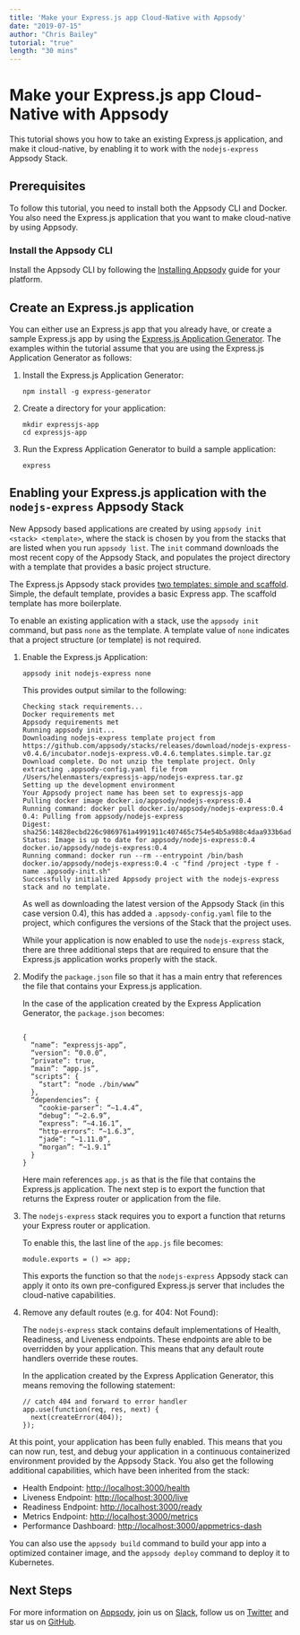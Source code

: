 ```yaml
---
title: 'Make your Express.js app Cloud-Native with Appsody'
date: "2019-07-15"
author: "Chris Bailey"
tutorial: "true"
length: "30 mins"
---
```


# Make your Express.js app Cloud-Native with Appsody

This tutorial shows you how to take an existing Express.js application, and make it cloud-native, by enabling it to work with the `nodejs-express` Appsody Stack.

## Prerequisites

To follow this tutorial, you need to install both the Appsody CLI and Docker. You also need the Express.js application that you want to make cloud-native by using Appsody.

### Install the Appsody CLI

Install the Appsody CLI by following the [Installing Appsody](https://appsody.dev/docs/getting-started/installation) guide for your platform.

## Create an Express.js application

You can either use an Express.js app that you already have, or create a sample Express.js app by using the [Express.js Application Generator](http://expressjs.com/en/starter/generator.html). The examples within the tutorial assume that you are using the Express.js Application Generator as follows:

1. Install the Express.js Application Generator:

    ```
    npm install -g express-generator
    ```

2. Create a directory for your application:

    ```
    mkdir expressjs-app
    cd expressjs-app
    ```

3. Run the Express Application Generator to build a sample application:

    ```
    express
    ```

## Enabling your Express.js application with the `nodejs-express` Appsody Stack

New Appsody based applications are created by using `appsody init <stack> <template>`, where the stack is chosen by you from the stacks that are listed when you run `appsody list`. The `init` command downloads the most recent copy of the Appsody Stack, and populates the project directory with a template that provides a basic project structure.

The Express.js Appsody stack provides [two templates: simple and scaffold](https://github.com/appsody/stacks/tree/master/incubator/nodejs-express#templates). Simple, the default template, provides a basic Express app. The scaffold template has more boilerplate.

To enable an existing application with a stack, use the `appsody init` command, but pass `none` as the template. A template value of `none` indicates that a project structure (or template) is not required.

1. Enable the Express.js Application:
    ```
    appsody init nodejs-express none
    ```

    This provides output similar to the following:

    ```
    Checking stack requirements...
    Docker requirements met
    Appsody requirements met
    Running appsody init...
    Downloading nodejs-express template project from https://github.com/appsody/stacks/releases/download/nodejs-express-v0.4.6/incubator.nodejs-express.v0.4.6.templates.simple.tar.gz
    Download complete. Do not unzip the template project. Only extracting .appsody-config.yaml file from /Users/helenmasters/expressjs-app/nodejs-express.tar.gz
    Setting up the development environment
    Your Appsody project name has been set to expressjs-app
    Pulling docker image docker.io/appsody/nodejs-express:0.4
    Running command: docker pull docker.io/appsody/nodejs-express:0.4
    0.4: Pulling from appsody/nodejs-express
    Digest: sha256:14828ecbd226c9869761a4991911c407465c754e54b5a988c4daa933b6adf4ae
    Status: Image is up to date for appsody/nodejs-express:0.4
    docker.io/appsody/nodejs-express:0.4
    Running command: docker run --rm --entrypoint /bin/bash docker.io/appsody/nodejs-express:0.4 -c "find /project -type f -name .appsody-init.sh"
    Successfully initialized Appsody project with the nodejs-express stack and no template.
    ```

    As well as downloading the latest version of the Appsody Stack (in this case version 0.4), this has added a `.appsody-config.yaml` file to the project, which configures the versions of the Stack that the project uses.

    While your application is now enabled to use the `nodejs-express` stack, there are three additional steps that are required to ensure that the Express.js application works properly with the stack.

2. Modify the `package.json` file so that it has a main entry that references the file that contains your Express.js application.

    In the case of the application created by the Express Application Generator, the `package.json` becomes:
    ```

    {
      “name”: “expressjs-app”,
      “version”: “0.0.0”,
      “private”: true,
      “main”: “app.js”,
      “scripts”: {
        “start”: “node ./bin/www”
      },
      “dependencies”: {
        “cookie-parser”: “~1.4.4”,
        “debug”: “~2.6.9”,
        “express”: “~4.16.1”,
        “http-errors”: “~1.6.3”,
        “jade”: “~1.11.0”,
        “morgan”: “~1.9.1”
      }
    }
    ```

    Here main references `app.js` as that is the file that contains the Express.js application. The next step is to export the function that returns the Express router or application from the file.

3. The `nodejs-express` stack requires you to export a function that returns your Express router or application.

    To enable this, the last line of the `app.js` file becomes:

    ```
    module.exports = () => app;
    ```

    This exports the function so that the `nodejs-express` Appsody stack can apply it onto its own pre-configured Express.js server that includes the cloud-native capabilities.

4. Remove any default routes (e.g. for 404: Not Found):

    The `nodejs-express` stack contains default implementations of Health, Readiness, and Liveness endpoints. These endpoints are able to be overridden by your application. This means that any default route handlers override these routes.

    In the application created by the Express Application Generator, this means removing the following statement:

    ```
    // catch 404 and forward to error handler
    app.use(function(req, res, next) {
      next(createError(404));
    });
    ```

At this point, your application has been fully enabled. This means that you can now run, test, and debug your application in a continuous containerized environment provided by the Appsody Stack. You also get the following additional capabilities, which have been inherited from the stack:

* Health Endpoint: [http://localhost:3000/health](http://localhost:3000/health)
* Liveness Endpoint: [http://localhost:3000/live](http://localhost:3000/live)
* Readiness Endpoint: [http://localhost:3000/ready](http://localhost:3000/ready)
* Metrics Endpoint: [http://localhost:3000/metrics](http://localhost:3000/metrics)
* Performance Dashboard: [http://localhost:3000/appmetrics-dash](http://localhost:3000/appmetrics-dash)

You can also use the `appsody build` command to build your app into a optimized container image, and the `appsody deploy` command to deploy it to Kubernetes.

## Next Steps

For more information on [Appsody](https://appsody.dev), join us on [Slack](http://appsody-slack.eu-gb.mybluemix.net), follow us on [Twitter](https://twitter.com/appsodydev) and star us on [GitHub](https://github.com/appsody).
